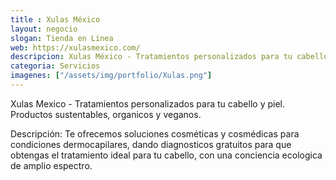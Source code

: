 ```yaml
---
title : Xulas México
layout: negocio
slogan: Tienda en Linea
web: https://xulasmexico.com/
descripcion: Xulas México - Tratamientos personalizados para tu cabello y piel.
categoria: Servicios
imagenes: ["/assets/img/portfolio/Xulas.png"]
---
```


 Xulas Mexico - Tratamientos personalizados para tu cabello y piel. Productos sustentables, organicos y veganos.

Descripción: Te ofrecemos soluciones cosméticas y cosmédicas para condiciones dermocapilares, dando diagnosticos gratuitos para que obtengas el tratamiento ideal para tu cabello, con una conciencia ecologica de amplio espectro.